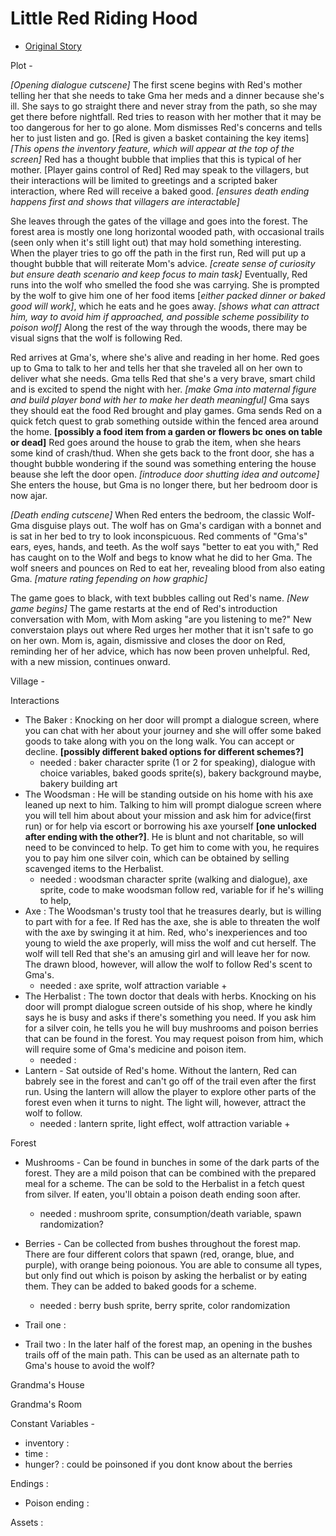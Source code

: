 # Little Red Riding Hood
 - [Original Story](https://americanliterature.com/childrens-stories/little-red-riding-hood)

Plot - 

  *[Opening dialogue cutscene]* The first scene begins with Red's mother telling her that she needs to take Gma her meds and a dinner because she's ill. She says to go straight there and never stray from the path, so she may get there before nightfall. Red tries to reason with her mother that it may be too dangerous for her to go alone. Mom dismisses Red's concerns and tells her to just listen and go. [Red is given a basket containing the key items] *[This opens the inventory feature, which will appear at the top of the screen]* Red has a thought bubble that implies that this is typical of her mother. [Player gains control of Red] Red may speak to the villagers, but their interactions will be limited to greetings and a scripted baker interaction, where Red will receive a baked good. *[ensures death ending happens first and shows that villagers are interactable]* 
  
  She leaves through the gates of the village and goes into the forest. The forest area is mostly one long horizontal wooded path, with occasional trails (seen only when it's still light out) that may hold something interesting. When the player tries to go off the path in the first run, Red will put up a thought bubble that will reiterate Mom's advice. *[create sense of curiosity but ensure death scenario and keep focus to main task]* Eventually, Red runs into the wolf who smelled the food she was carrying. She is prompted by the wolf to give him one of her food items [*either packed dinner or baked good will work]*, which he eats and he goes away. *[shows what can attract him, way to avoid him if approached, and possible scheme possibility to poison wolf]* Along the rest of the way through the woods, there may be visual signs that the wolf is following Red.
  
  Red arrives at Gma's, where she's alive and reading in her home. Red goes up to Gma to talk to her and tells her that she traveled all on her own to deliver what she needs. Gma tells Red that she's a very brave, smart child and is excited to spend the night with her. *[make Gma into maternal figure and build player bond with her to make her death meaningful]* Gma says they should eat the food Red brought and play games. Gma sends Red on a quick fetch quest to grab something outside within the fenced area around the home. **[possibly a food item from a garden or flowers bc ones on table or dead]** Red goes around the house to grab the item, when she hears some kind of crash/thud. When she gets back to the front door, she has a thought bubble wondering if the sound was something entering the house beause she left the door open. *[introduce door shutting idea and outcome]* She enters the house, but Gma is no longer there, but her bedroom door is now ajar. 
  
  *[Death ending cutscene]* When Red enters the bedroom, the classic Wolf-Gma disguise plays out. The wolf has on Gma's cardigan with a bonnet and is sat in her bed to try to look inconspicuous. Red comments of "Gma's" ears, eyes, hands, and teeth. As the wolf says "better to eat you with," Red has caught on to the Wolf and begs to know what he did to her Gma. The wolf sneers and pounces on Red to eat her, revealing blood from also eating Gma. *[mature rating fepending on how graphic]*

  The game goes to black, with text bubbles calling out Red's name. *[New game begins]* The game restarts at the end of Red's introduction conversation with Mom, with Mom asking "are you listening to me?" New converstaion plays out where Red urges her mother that it isn't safe to go on her own. Mom is, again, dismissive and closes the door on Red, reminding her of her advice, which has now been proven unhelpful. Red, with a new mission, continues onward.
  

Village - 

  Interactions
  - The Baker : Knocking on her door will prompt a dialogue screen, where you can chat with her about your journey and she will offer some baked goods to take along with you on the long walk. You can accept or decline. **[possibly different baked options for different schemes?]**
      - needed : baker character sprite (1 or 2 for speaking), dialogue with choice variables, baked goods sprite(s), bakery background maybe, bakery building art
  - The Woodsman : He will be standing outside on his home with his axe leaned up next to him. Talking to him will prompt dialogue screen where you will tell him about about your mission and ask him for advice(first run) or for help via escort or borrowing his axe yourself **[one unlocked after ending with the other?]**. He is blunt and not charitable, so will need to be convinced to help. To get him to come with you, he requires you to pay him one silver coin, which can be obtained by selling scavenged items to the Herbalist.
      - needed : woodsman character sprite (walking and dialogue), axe sprite, code to make woodsman follow red, variable for if he's willing to help,
  - Axe : The Woodsman's trusty tool that he treasures dearly, but is willing to part with for a fee. If Red has the axe, she is able to threaten the wolf with the axe by swinging it at him. Red, who's inexperiences and too young to wield the axe properly, will miss the wolf and cut herself. The wolf will tell Red that she's an amusing girl and will leave her for now. The drawn blood, however, will allow the wolf to follow Red's scent to Gma's.
      - needed : axe sprite, wolf attraction variable +
  - The Herbalist : The town doctor that deals with herbs. Knocking on his door will prompt dialogue screen outside of his shop, where he kindly says he is busy and asks if there's something you need. If you ask him for a silver coin, he tells you he will buy mushrooms and poison berries that can be found in the forest. You may request poison from him, which will require some of Gma's medicine and poison item.
      - needed : 
  - Lantern - Sat outside of Red's home. Without the lantern, Red can babrely see in the forest and can't go off of the trail even after the first run. Using the lantern will allow the player to explore other parts of the forest even when it turns to night. The light will, however, attract the wolf to follow.
      - needed : lantern sprite, light effect, wolf attraction variable +
        

Forest
 - Mushrooms - Can be found in bunches in some of the dark parts of the forest. They are a mild poison that can be combined with the prepared meal for a scheme. The can be sold to the Herbalist in a fetch quest from silver. If eaten, you'll obtain a poison death ending soon after.
      - needed : mushroom sprite, consumption/death variable, spawn randomization?
 - Berries - Can be collected from bushes throughout the forest map. There are four different colors that spawn (red, orange, blue, and purple), with orange being poionous. You are able to consume all types, but only find out which is poison by asking the herbalist or by eating them. They can be added to baked goods for a scheme.
      - needed : berry bush sprite, berry sprite, color randomization
- Trail one :

- Trail two : In the later half of the forest map, an opening in the bushes trails off of the main path. This can be used as an alternate path to Gma's house to avoid the wolf?


Grandma's House

Grandma's Room

Constant Variables - 
- inventory :
- time :
- hunger? : could be poinsoned if you dont know about the berries

Endings :
- Poison ending : 

Assets :
